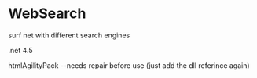 WebSearch
=========

surf net with different search engines

.net 4.5

htmlAgilityPack --needs repair before use (just add the dll referince again)
